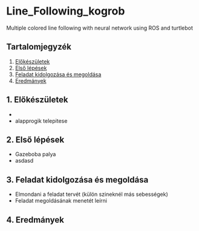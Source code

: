 # Line_Following_kogrob
Multiple colored line following with neural network using ROS and turtlebot
## Tartalomjegyzék
1. [Előkészületek](##1.-előkészületek)  
2. [Első lépések](##Első-lépések)  
3. [Feladat kidolgozása és megoldása](##3.-Feladat-kidolgozása-és-megoldása)
4. [Eredmányek](##4.-Eredmények)  
## 1. Előkészületek
- 
- alapprogik telepitese
## 2. Első lépések
- Gazeboba palya
- asdasd
## 3. Feladat kidolgozása és megoldása
- Elmondani a feladat tervét (külön szineknél más sebességek)
- Feladat megoldásának menetét leírni
## 4. Eredmányek
